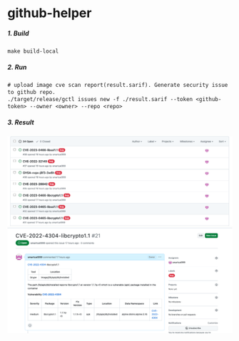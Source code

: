 # github-helper

##### 1. Build
```shell
make build-local
```
##### 2. Run
```shell
# upload image cve scan report(result.sarif). Generate security issue to github repo.
./target/release/gctl issues new -f ./result.sarif --token <github-token> --owner <owner> --repo <repo>
```
##### 3. Result
![](./doc/img/issues.png)
![](./doc/img/issue-detail.png)
